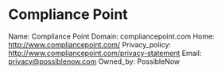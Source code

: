 
# Compliance Point

Name: Compliance Point
Domain: compliancepoint.com
Home: http://www.compliancepoint.com/
Privacy_policy: http://www.compliancepoint.com/privacy-statement
Email: privacy@possiblenow.com
Owned_by: PossibleNow
